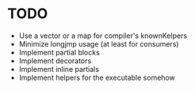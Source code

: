 # TODO

* Use a vector or a map for compiler's knownKelpers
* Minimize longjmp usage (at least for consumers)
* Implement partial blocks
* Implement decorators
* Implement inline partials
* Implement helpers for the executable somehow
